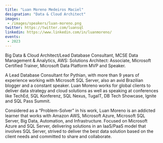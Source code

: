 ```yaml
---
title: "Luan Moreno Medeiros Maciel"
designation: "Data & Cloud Architect"
images:
 - /images/speakers/luan-moreno.png
twitter: https://twitter.com/luansql
linkedin: https://www.linkedin.com/in/luanmoreno/
events:
 - 2023
---
```


Big Data & Cloud Architect/Lead Database Consultant, MCSE Data Management & Analytics, AWS: Solutions Architect: Associate, Microsoft Certified Trainer, Microsoft Data Platform MVP and Speaker.

A Lead Database Consultant for Pythian, with more than 9 years of experience working with Microsoft SQL Server, also an avid Brazilian blogger and a constant speaker. Luan Moreno works for global clients to deliver data strategy and cloud solutions as well as speaking at conferences like TechEd, SQL Konferenz, SQL Nexus, TugaIT, DB Tech Showcase, Ignite and SQL Pass Summit.

Considered as a “Problem-Solver” in his work, Luan Moreno is an addicted learner that works with Amazon AWS, Microsoft Azure, Microsoft SQL Server, Big Data, Automation, and Infrastructure. Focused on Microsoft Azure and SQL Server, delivering solutions in an IaaS/PaaS model that involves SQL Server, strived to deliver the best data solution based on the client needs and committed to share and collaborate.